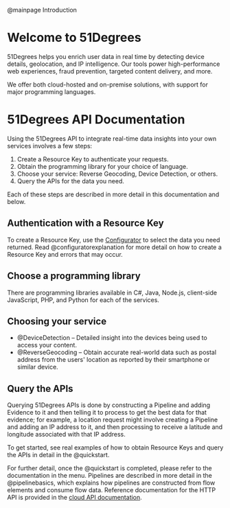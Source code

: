 @mainpage Introduction

# Welcome to 51Degrees

51Degrees helps you enrich user data in real time by detecting device details, geolocation, and IP intelligence.
Our tools power high-performance web experiences, fraud prevention, targeted content delivery, and more.

We offer both cloud-hosted and on-premise solutions, with support for major programming languages.

# 51Degrees API Documentation

Using the 51Degrees API to integrate real-time data insights into your own services involves a few steps:

1. Create a Resource Key to authenticate your requests.
2. Obtain the programming library for your choice of language.
3. Choose your service: Reverse Geocoding, Device Detection, or others.
4. Query the APIs for the data you need.

Each of these steps are described in more detail in this documentation and below.

## Authentication with a Resource Key

To create a Resource Key, use the [Configurator](https://configure.51degrees.com/) to select the data you need returned. Read @configuratorexplanation for more detail on how to create a Resource Key and errors that may occur.

## Choose a programming library

There are programming libraries available in C#, Java, Node.js, client-side JavaScript, PHP, and Python for each of the services. 

## Choosing your service

* @DeviceDetection – Detailed insight into the devices being used to access your content.
* @ReverseGeocoding – Obtain accurate real-world data such as postal address from the users' location as reported by their smartphone or similar device.

## Query the APIs

Querying 51Degrees APIs is done by constructing a Pipeline and adding Evidence to it and then telling it to process to get the best data for that evidence; for example, a location request might involve creating a Pipeline and adding an IP address to it, and then processing to receive a latitude and longitude associated with that IP address. 

To get started, see real examples of how to obtain Resource Keys and query the APIs in detail in the @quickstart.

For further detail, once the @quickstart is completed, please refer to the documentation in the menu. Pipelines are described in more detail in the @pipelinebasics, which explains how pipelines are constructed from flow elements and consume flow data. Reference documentation for the HTTP API is provided in the [cloud API documentation](https://cloud.51degrees.com/api-docs/index.html).
